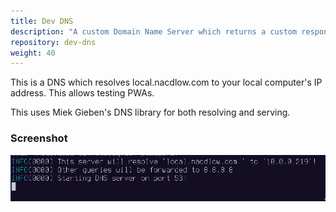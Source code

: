 ```yaml
---
title: Dev DNS
description: "A custom Domain Name Server which returns a custom response for our domain, used for testing PWAs with HTTPS support (required by service workers)."
repository: dev-dns
weight: 40
---
```


This is a DNS which resolves local.nacdlow.com to your local computer's IP
address. This allows testing PWAs.

This uses Miek Gieben's DNS library for both resolving and serving.
### Screenshot
![A screenshot of the development DNS server running](/devdns.jpg)
